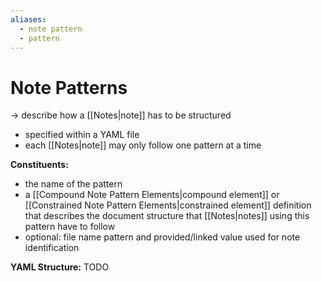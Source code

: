 ```yaml
---
aliases:
  - note pattern
  - pattern
---
```

# Note Patterns
-> describe how a [[Notes|note]] has to be structured
- specified within a YAML file
- each [[Notes|note]] may only follow one pattern at a time

**Constituents:**
- the name of the pattern
- a [[Compound Note Pattern Elements|compound element]] or [[Constrained Note Pattern Elements|constrained element]] definition that describes the document structure that [[Notes|notes]] using this pattern have to follow
- optional: file name pattern and provided/linked value used for note identification

**YAML Structure:** TODO